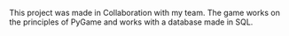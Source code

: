 This project was made in Collaboration with my team.
The game works on the principles of PyGame and works with a database made in SQL.
